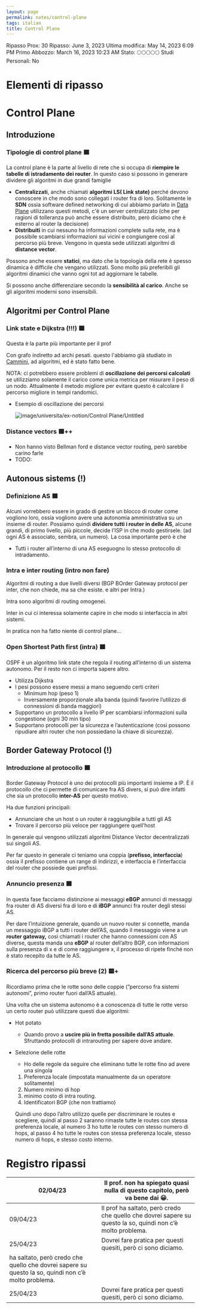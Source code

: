 ```yaml
---
layout: page
permalink: notes/control-plane
tags: italian
title: Control Plane
---
```


Ripasso Prox: 30
Ripasso: June 3, 2023
Ultima modifica: May 14, 2023 6:09 PM
Primo Abbozzo: March 16, 2023 10:23 AM
Stato: 🌕🌕🌕🌕🌕
Studi Personali: No

# Elementi di ripasso

# Control Plane

## Introduzione

### Tipologie di control plane 🟩

La control plane è la parte al livello di rete che si occupa di **riempire le tabelle di istradamento dei router**. In questo caso si possono in generare dividere gli algoritmi in due grandi famiglie

- **Centralizzati**, anche chiamati **algoritmi LS( Link state)** perché devono conoscere in che modo sono collegati i router fra di loro. Solitamente le **SDN** ossia software defined networking di cui abbiamo parlato in [Data Plane](/notes/data-plane) utilizzano questi metodi, c'è un server centralizzato (che per ragioni di tolleranza può anche essere distribuito, però diciamo che è esterno al router la decisione)
- **Distribuiti** in cui nessuno ha informazioni complete sulla rete, ma è possibile scambiarsi informazioni sui vicini e congiungere così al percorso più breve. Vengono in questa sede utilizzati algoritmi di **distance vector**.

Possono anche essere **statici**, ma dato che la topologia della rete è spesso dinamica è difficile che vengano utilizzati. Sono molto più preferibili gli algoritmi dinamici che vanno ogni tot ad aggiornare le tabelle.

Si possono anche differenziare secondo la **sensibilità al carico**. Anche se gli algoritmi moderni sono insensibili.

## Algoritmi per Control Plane

### Link state e Dijkstra (!!!) 🟩

Questa è la parte più importante per il prof

Con grafo indiretto ad archi pesati. questo l'abbiamo già studiato in [Cammini](/notes/cammini), ad algoritmi, ed è stato fatto bene.

NOTA: ci potrebbero essere problemi di **oscillazione dei percorsi calcolati** se utilizziamo solamente il carico come unica metrica per misurare il peso di un nodo. Attualmente il metodo migliore per evitare questo è calcolare il percorso migliore in tempi randomici.

- Esempio di oscillazione dei percorsi

    <img src="/images/notes/image/universita/ex-notion/Control Plane/Untitled.png" alt="image/universita/ex-notion/Control Plane/Untitled">


### Distance vectors 🟥++

- Non hanno visto Bellman ford e distance vector routing, però sarebbe carino farle
- TODO:

## Autonous sistems (!)

### Definizione AS 🟩

Alcuni vorrebbero essere in grado di gestire un blocco di router come vogliono loro, ossia vogliono avere una autonomia amministrativa su un insieme di router. Possiamo quindi **dividere tutti i router in delle AS**, alcune grandi, di primo livello, più piccole, decide l’ISP in che modo gestirsele. (ad ogni AS è associato, sembra, un numero). La cosa importante però è che

- Tutti i router all’interno di una AS eseguogno lo stesso protocollo di intradamento.

### Intra e inter routing (intro non fare)

Algoritmi di routing a due livelli diversi (BGP BOrder Gateway protocol per inter, che non chiede, ma sa che esiste. e altri per Intra.)

Intra sono algoritmi di routing omogenei.

Inter in cui ci interessa solamente capire in che modo si interfaccia in altri sistemi.

In pratica non ha fatto niente di control plane…

### Open Shortest Path first (intra) 🟩

OSPF è un algoritmo link state che regola il routing all’interno di un sistema autonomo. Per il resto non ci importa sapere altro.

- Utilizza Dijkstra
- I pesi possono essere messi a mano seguendo certi criteri
    - Minimum hop (peso 1)
    - Inversamente proporzionale alla banda (quindi favorire l’utilizzo di connessioni di banda maggiori)
- Supportano un protocollo a livello IP per scambiarsi informazioni sulla congestione (ogni 30 min tipo)
- Supportano protocolli per la sicurezza e l’autenticazione (così possono ripudiare altri router che non possiedano la chiave di sicurezza).

## Border Gateway Protocol (!)

### Introduzione al protocollo 🟩

Border Gateway Protocol è uno dei protocolli più importanti insieme a IP. È il protocollo che ci permette di comunicare fra AS divers, si può dire infatti che sia un protocollo **inter-AS** per questo motivo.

Ha due funzioni principali:

- Annunciare che un host o un router è raggiungibile a tutti gli AS
- Trovare il percorso più veloce per raggiungere quell’host

In generale qui vengono utilizzati algoritmi Distance Vector decentralizzati sui singoli AS.

Per far questo in generale ci teniamo una coppia (**prefisso, interfaccia**) ossia il prefisso contiene un range di indirizzi, e interfaccia è l’interfaccia del router che possiede quei prefissi.

### Annuncio presenza 🟩

In questa fase facciamo distinzione ai messaggi **eBGP** annunci di messaggi fra router di AS diversi fra di loro e di **iBGP** annunci fra router degli stessi AS.

Per dare l’intuizione generale, quando un nuovo router si connette, manda un messaggio iBGP a tutti i router dell’AS, quando il messaggio viene a un **router gateway,** così chiamati i router che hanno connessioni con AS diverse, questa manda una **eBGP** al router dell’altro BGP, con informazioni sulla presenza di x e di come raggiungere x, il processo di ripete finché non è stato recepito da tutte le AS.

### Ricerca del percorso più breve (2) 🟨+

Ricordiamo prima che le rotte sono delle coppie (”percorso fra sistemi autonomi”, primo router fuori dall’AS attuale).

Una volta che un sistema autonomo è a conoscenza di tutte le rotte verso un certo router può utilizzare questi due algoritmi:

- Hot potato
    - Quando provo a **uscire più in fretta possibile dall’AS attuale**. Sfruttando protocolli di intrarouting per sapere dove andare.
- Selezione delle rotte
    - Ho delle regole da seguire che eliminano tutte le rotte fino ad avere una singola
    1. Preferenza locale (impostata manualmente da un operatore solitamente)
    2. Numero minimo di hop
    3. minimo costo di intra routing.
    4. Identificatori BGP (che non trattiamo)

    Quindi uno dopo l’altro utilizzo quelle per discriminare le routes e scegliere, quindi al passo 2 saranno rimaste tutte le routes con stessa preferenza locale, al numero 3 ho tutte le routes con stesso numero di hops, al passo 4 ho tutte le routes con stessa preferenza locale, stesso numero di hops, e stesso costo interno.


# Registro ripassi

| 02/04/23 | Il prof. non ha spiegato quasi nulla di questo capitolo, però va bene dai 😀. |
| --- | --- |
| 09/04/23 | Il prof ha saltato, però credo che quello che dovrei sapere su questo la so, quindi non c’è molto problema. |
| 25/04/23 | Dovrei fare pratica per questi quesiti, però ci sono diciamo. |
ha saltato, però credo che quello che dovrei sapere su questo la so, quindi non c’è molto problema. |
| 25/04/23 | Dovrei fare pratica per questi quesiti, però ci sono diciamo. |